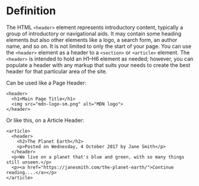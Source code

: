 # Definition

The HTML ```<header>``` element represents introductory content, typically a group of introductory or navigational aids. It may contain some heading elements but also other elements like a logo, a search form, an author name, and so on.
It is not limited to only the start of your page.
You can use the ```<header>``` element as a header to a ```<section>``` or ```<article>``` element. The ```<header>``` is intended to hold an H1–H6 element as needed; however, you can populate a header with any markup that suits your needs to create the best header for that particular area of the site.

Can be used like a Page Header:

```
<header>
  <h1>Main Page Title</h1>
  <img src="mdn-logo-sm.png" alt="MDN logo">
</header>
```

Or like this, on a Article Header:

```
<article>
  <header>
    <h2>The Planet Earth</h2>
    <p>Posted on Wednesday, 4 October 2017 by Jane Smith</p>
  </header>
  <p>We live on a planet that's blue and green, with so many things still unseen.</p>
  <p><a href="https://janesmith.com/the-planet-earth/">Continue reading....</a></p>
</article>
```